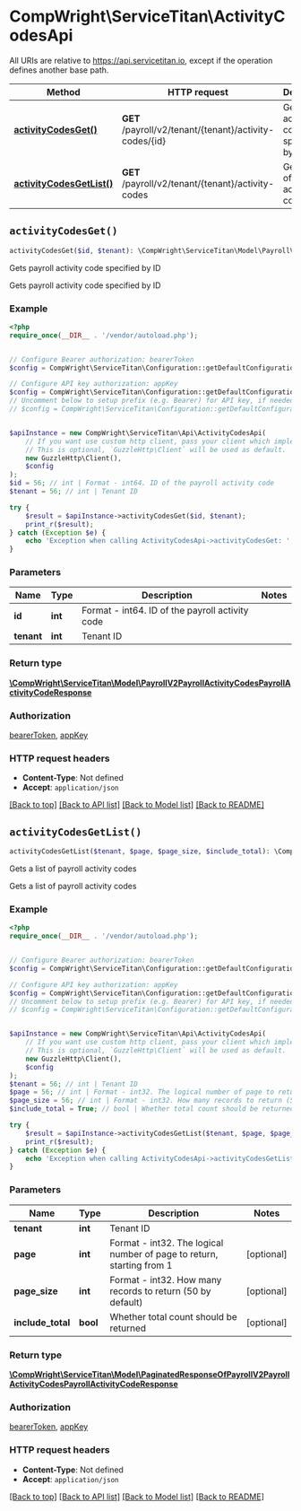 # CompWright\ServiceTitan\ActivityCodesApi

All URIs are relative to https://api.servicetitan.io, except if the operation defines another base path.

| Method | HTTP request | Description |
| ------------- | ------------- | ------------- |
| [**activityCodesGet()**](ActivityCodesApi.md#activityCodesGet) | **GET** /payroll/v2/tenant/{tenant}/activity-codes/{id} | Gets payroll activity code specified by ID |
| [**activityCodesGetList()**](ActivityCodesApi.md#activityCodesGetList) | **GET** /payroll/v2/tenant/{tenant}/activity-codes | Gets a list of payroll activity codes |


## `activityCodesGet()`

```php
activityCodesGet($id, $tenant): \CompWright\ServiceTitan\Model\PayrollV2PayrollActivityCodesPayrollActivityCodeResponse
```

Gets payroll activity code specified by ID

Gets payroll activity code specified by ID

### Example

```php
<?php
require_once(__DIR__ . '/vendor/autoload.php');


// Configure Bearer authorization: bearerToken
$config = CompWright\ServiceTitan\Configuration::getDefaultConfiguration()->setAccessToken('YOUR_ACCESS_TOKEN');

// Configure API key authorization: appKey
$config = CompWright\ServiceTitan\Configuration::getDefaultConfiguration()->setApiKey('ST-App-Key', 'YOUR_API_KEY');
// Uncomment below to setup prefix (e.g. Bearer) for API key, if needed
// $config = CompWright\ServiceTitan\Configuration::getDefaultConfiguration()->setApiKeyPrefix('ST-App-Key', 'Bearer');


$apiInstance = new CompWright\ServiceTitan\Api\ActivityCodesApi(
    // If you want use custom http client, pass your client which implements `GuzzleHttp\ClientInterface`.
    // This is optional, `GuzzleHttp\Client` will be used as default.
    new GuzzleHttp\Client(),
    $config
);
$id = 56; // int | Format - int64. ID of the payroll activity code
$tenant = 56; // int | Tenant ID

try {
    $result = $apiInstance->activityCodesGet($id, $tenant);
    print_r($result);
} catch (Exception $e) {
    echo 'Exception when calling ActivityCodesApi->activityCodesGet: ', $e->getMessage(), PHP_EOL;
}
```

### Parameters

| Name | Type | Description  | Notes |
| ------------- | ------------- | ------------- | ------------- |
| **id** | **int**| Format - int64. ID of the payroll activity code | |
| **tenant** | **int**| Tenant ID | |

### Return type

[**\CompWright\ServiceTitan\Model\PayrollV2PayrollActivityCodesPayrollActivityCodeResponse**](../Model/PayrollV2PayrollActivityCodesPayrollActivityCodeResponse.md)

### Authorization

[bearerToken](../../README.md#bearerToken), [appKey](../../README.md#appKey)

### HTTP request headers

- **Content-Type**: Not defined
- **Accept**: `application/json`

[[Back to top]](#) [[Back to API list]](../../README.md#endpoints)
[[Back to Model list]](../../README.md#models)
[[Back to README]](../../README.md)

## `activityCodesGetList()`

```php
activityCodesGetList($tenant, $page, $page_size, $include_total): \CompWright\ServiceTitan\Model\PaginatedResponseOfPayrollV2PayrollActivityCodesPayrollActivityCodeResponse
```

Gets a list of payroll activity codes

Gets a list of payroll activity codes

### Example

```php
<?php
require_once(__DIR__ . '/vendor/autoload.php');


// Configure Bearer authorization: bearerToken
$config = CompWright\ServiceTitan\Configuration::getDefaultConfiguration()->setAccessToken('YOUR_ACCESS_TOKEN');

// Configure API key authorization: appKey
$config = CompWright\ServiceTitan\Configuration::getDefaultConfiguration()->setApiKey('ST-App-Key', 'YOUR_API_KEY');
// Uncomment below to setup prefix (e.g. Bearer) for API key, if needed
// $config = CompWright\ServiceTitan\Configuration::getDefaultConfiguration()->setApiKeyPrefix('ST-App-Key', 'Bearer');


$apiInstance = new CompWright\ServiceTitan\Api\ActivityCodesApi(
    // If you want use custom http client, pass your client which implements `GuzzleHttp\ClientInterface`.
    // This is optional, `GuzzleHttp\Client` will be used as default.
    new GuzzleHttp\Client(),
    $config
);
$tenant = 56; // int | Tenant ID
$page = 56; // int | Format - int32. The logical number of page to return, starting from 1
$page_size = 56; // int | Format - int32. How many records to return (50 by default)
$include_total = True; // bool | Whether total count should be returned

try {
    $result = $apiInstance->activityCodesGetList($tenant, $page, $page_size, $include_total);
    print_r($result);
} catch (Exception $e) {
    echo 'Exception when calling ActivityCodesApi->activityCodesGetList: ', $e->getMessage(), PHP_EOL;
}
```

### Parameters

| Name | Type | Description  | Notes |
| ------------- | ------------- | ------------- | ------------- |
| **tenant** | **int**| Tenant ID | |
| **page** | **int**| Format - int32. The logical number of page to return, starting from 1 | [optional] |
| **page_size** | **int**| Format - int32. How many records to return (50 by default) | [optional] |
| **include_total** | **bool**| Whether total count should be returned | [optional] |

### Return type

[**\CompWright\ServiceTitan\Model\PaginatedResponseOfPayrollV2PayrollActivityCodesPayrollActivityCodeResponse**](../Model/PaginatedResponseOfPayrollV2PayrollActivityCodesPayrollActivityCodeResponse.md)

### Authorization

[bearerToken](../../README.md#bearerToken), [appKey](../../README.md#appKey)

### HTTP request headers

- **Content-Type**: Not defined
- **Accept**: `application/json`

[[Back to top]](#) [[Back to API list]](../../README.md#endpoints)
[[Back to Model list]](../../README.md#models)
[[Back to README]](../../README.md)
